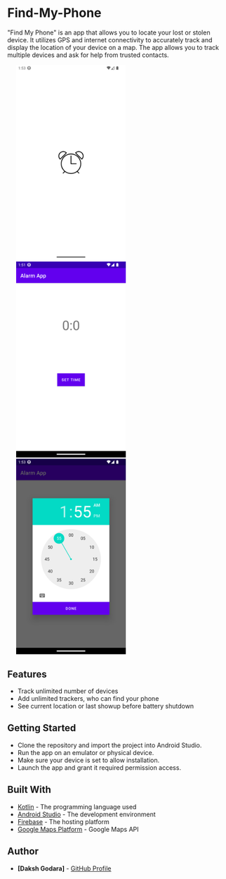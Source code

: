 # Find-My-Phone
"Find My Phone" is an app that allows you to locate your lost or stolen device. It utilizes GPS and internet connectivity to accurately track and display the location of your device on a map.
The app allows you to track multiple devices and ask for help from trusted contacts.

<p>
 <img src="https://github.com/dakshgodara2001/AlarmApp/blob/master/images/Screenshot_20230202_015323.png" width="250" style="margin: 0 20px;">
 <img src="https://github.com/dakshgodara2001/AlarmApp/blob/master/images/Screenshot_20230202_015218.png" width="250" style="margin: 0 20px;">
 <img src="https://github.com/dakshgodara2001/AlarmApp/blob/master/images/Screenshot_20230202_015352.png" width="250" style="margin: 0 20px;"> 
</p>

## Features
- Track unlimited number of devices
- Add unlimited trackers, who can find your phone
- See current location or last showup before battery shutdown

## Getting Started
- Clone the repository and import the project into Android Studio.
- Run the app on an emulator or physical device.
- Make sure your device is set to allow installation.
- Launch the app and grant it required permission access.

## Built With
- [Kotlin](https://kotlinlang.org/) - The programming language used
- [Android Studio](https://developer.android.com/studio) - The development environment
- [Firebase](https://firebase.google.com) - The hosting platform
- [Google Maps Platform](https://mapsplatform.google.com) - Google Maps API

## Author
* **[Daksh Godara]** - [GitHub Profile](https://github.com/dakshgodara2001)
